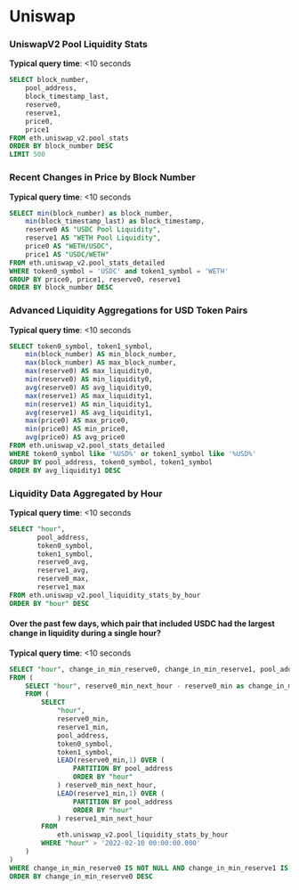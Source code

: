 # Uniswap

### UniswapV2 Pool Liquidity Stats

**Typical query time**: <mark style="color:blue;"></mark> <10 seconds

```sql
SELECT block_number,
    pool_address,
    block_timestamp_last,
    reserve0,
    reserve1,
    price0,
    price1
FROM eth.uniswap_v2.pool_stats
ORDER BY block_number DESC
LIMIT 500
```

### Recent Changes in Price by Block Number

**Typical query time**: <mark style="color:blue;"></mark> <10 seconds

```sql
SELECT min(block_number) as block_number,
    min(block_timestamp_last) as block_timestamp,
    reserve0 AS "USDC Pool Liquidity",
    reserve1 AS "WETH Pool Liquidity",
    price0 AS "WETH/USDC",
    price1 AS "USDC/WETH"
FROM eth.uniswap_v2.pool_stats_detailed
WHERE token0_symbol = 'USDC' and token1_symbol = 'WETH'
GROUP BY price0, price1, reserve0, reserve1
ORDER BY block_number DESC
```

### Advanced Liquidity Aggregations for USD Token Pairs

**Typical query time**: <mark style="color:blue;"></mark> <10 seconds

```sql
SELECT token0_symbol, token1_symbol,
    min(block_number) AS min_block_number,
    max(block_number) AS max_block_number,
    max(reserve0) AS max_liquidity0,
    min(reserve0) AS min_liquidity0,
    avg(reserve0) AS avg_liquidity0,
    max(reserve1) AS max_liquidity1,
    min(reserve1) AS min_liquidity1,
    avg(reserve1) AS avg_liquidity1,
    max(price0) AS max_price0,
    min(price0) AS min_price0,
    avg(price0) AS avg_price0
FROM eth.uniswap_v2.pool_stats_detailed
WHERE token0_symbol like '%USD%' or token1_symbol like '%USD%'
GROUP BY pool_address, token0_symbol, token1_symbol
ORDER BY avg_liquidity1 DESC
```

### Liquidity Data Aggregated by Hour

**Typical query time**: <10 seconds

```sql
SELECT "hour", 
       pool_address, 
       token0_symbol, 
       token1_symbol, 
       reserve0_avg, 
       reserve1_avg, 
       reserve0_max, 
       reserve1_max
FROM eth.uniswap_v2.pool_liquidity_stats_by_hour
ORDER BY "hour" DESC
```

#### Over the past few days, which pair that included USDC had the largest change in liquidity during a single hour?

**Typical query time**: <10 seconds

```sql
SELECT "hour", change_in_min_reserve0, change_in_min_reserve1, pool_address, token0_symbol, token1_symbol
FROM (
    SELECT "hour", reserve0_min_next_hour - reserve0_min as change_in_min_reserve0, reserve1_min_next_hour - reserve1_min as change_in_min_reserve1, pool_address, token0_symbol, token1_symbol
    FROM (
        SELECT
            "hour",
            reserve0_min,
            reserve1_min,
            pool_address,
            token0_symbol,
            token1_symbol,
            LEAD(reserve0_min,1) OVER (
                PARTITION BY pool_address
                ORDER BY "hour"
            ) reserve0_min_next_hour,
            LEAD(reserve1_min,1) OVER (
                PARTITION BY pool_address
                ORDER BY "hour"
            ) reserve1_min_next_hour
        FROM 
            eth.uniswap_v2.pool_liquidity_stats_by_hour
        WHERE "hour" > '2022-02-10 00:00:00.000'
    )
)
WHERE change_in_min_reserve0 IS NOT NULL AND change_in_min_reserve1 IS NOT NULL AND (token0_symbol = 'USDC' OR token1_symbol = 'USDC')
ORDER BY change_in_min_reserve0 DESC
```
